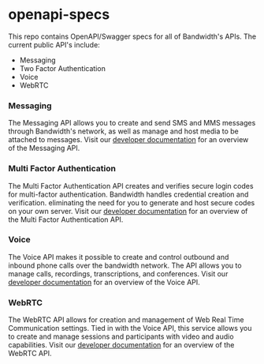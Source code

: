 # openapi-specs

This repo contains OpenAPI/Swagger specs for all of Bandwidth's APIs. The current public API's include:
  * Messaging
  * Two Factor Authentication
  * Voice
  * WebRTC

### Messaging
The Messaging API allows you to create and send SMS and MMS messages through Bandwidth's network, as well as manage and host media to be attached to messages. Visit our [developer documentation](https://dev.bandwidth.com/messaging/about.html) for an overview of the Messaging API.

### Multi Factor Authentication
The Multi Factor Authentication API creates and verifies secure login codes for multi-factor authentication. Bandwidth handles credential creation and verification. eliminating the need for you to generate and host secure codes on your own server. Visit our [developer documentation](https://dev.bandwidth.com/mfa/about.html) for an overview of the Multi Factor Authentication API.

### Voice
The Voice API makes it possible to create and control outbound and inbound phone calls over the bandwidth network. The API allows you to manage calls, recordings, transcriptions, and conferences. Visit our [developer documentation](https://dev.bandwidth.com/voice/about.html) for an overview of the Voice API.

### WebRTC
The WebRTC API allows for creation and management of Web Real Time Communication settings. Tied in with the Voice API, this service allows you to create and manage sessions and participants with video and audio capabilities. Visit our [developer documentation](https://dev.bandwidth.com/webrtc/about.html) for an overview of the WebRTC API. 
